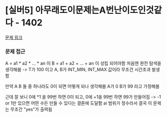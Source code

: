 # [실버5] 아무래도이문제는A번난이도인것같다 - 1402 #
[문제 링크](https://www.acmicpc.net/problem/1402)


### 문제 접근 ###
A = a1 * a2 * ... * an  이  B = a1 + a2 + ... + an 이 성립 되어야함
처음엔 완전 탐색을 생각해봄 -> T가 100 이고 A, B가 INT_MIN, INT_MAX 값이라 무조건 시간초과 발생함

만약 A B 둘 중 하나라도 0이 되면 어떻게 되나 생각해봄
A가 0 B가 99 라고 가정해봄

근데 잘 보니 0에 *1 을 99번 하면 0이 되고, 0에 +1을 99번 하면 99가 만들어짐 -> -1 or 1만 있으면 어떤 수든 만들 수 있다는 결론에 도달함
ai 범위가 정수라서 결국 이 문제는 무조건 "yes"가 출력됨
